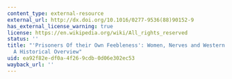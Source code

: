```yaml
---
content_type: external-resource
external_url: http://dx.doi.org/10.1016/0277-9536(88)90152-9
has_external_license_warning: true
license: https://en.wikipedia.org/wiki/All_rights_reserved
status: ''
title: "'Prisoners Of their Own Feebleness': Women, Nerves and Western Medicine\u2014\
  A Historical Overview"
uid: ea92f82e-df0a-4f26-9cdb-0d06e302ec53
wayback_url: ''
---
```

